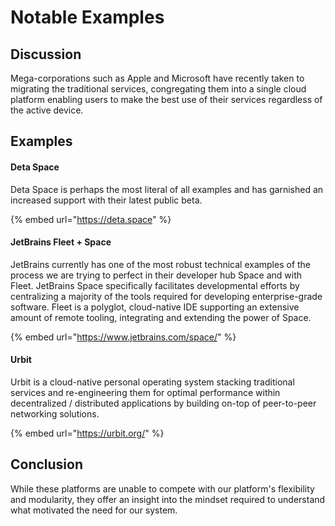# Notable Examples

## Discussion

Mega-corporations such as Apple and Microsoft have recently taken to migrating the traditional services, congregating them into a single cloud platform enabling users to make the best use of their services regardless of the active device.&#x20;

## Examples

#### Deta Space

>

Deta Space is perhaps the most literal of all examples and has garnished an increased support with their latest public beta.

{% embed url="https://deta.space" %}

#### JetBrains Fleet + Space

>

JetBrains currently has one of the most robust technical examples of the process we are trying to perfect in their developer hub Space and with Fleet. JetBrains Space specifically facilitates developmental efforts by centralizing a majority of the tools required for developing enterprise-grade software. Fleet is a polyglot, cloud-native IDE supporting an extensive amount of remote tooling, integrating and extending the power of Space.&#x20;

{% embed url="https://www.jetbrains.com/space/" %}

#### Urbit

>

Urbit is a cloud-native personal operating system stacking traditional services and re-engineering them for optimal performance within decentralized / distributed applications by building on-top of peer-to-peer networking solutions.

{% embed url="https://urbit.org/" %}

## Conclusion

While these platforms are unable to compete with our platform's flexibility and modularity, they offer an insight into the mindset required to understand what motivated the need for our system.



